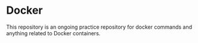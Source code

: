 # Docker
This repository is an ongoing practice repository for docker commands and anything 
related to Docker containers.
